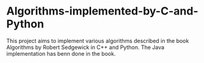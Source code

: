 # Algorithms-implemented-by-C-and-Python
This project aims to implement various algorithms described in the book Algorithms by Robert Sedgewick in C++ and Python. The Java implementation has benn done in the book.
